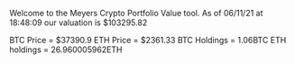 Welcome to the Meyers Crypto Portfolio Value tool. 
As of 06/11/21 at 18:48:09 our valuation is $103295.82 

BTC Price = $37390.9
 ETH Price = $2361.33
BTC Holdings = 1.06BTC
 ETH holdings = 26.960005962ETH 
